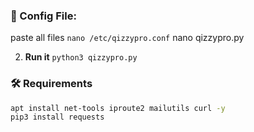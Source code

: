 
### 🧾 Config File: 
paste all files
`nano /etc/qizzypro.conf`
nano qizzypro.py


2. **Run it**
```python3 qizzypro.py```

### 🛠 Requirements

```bash
apt install net-tools iproute2 mailutils curl -y
pip3 install requests
